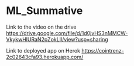 # ML_Summative



Link to the video on the drive
https://drive.google.com/file/d/1d0jvHS3nMMCW-VkykwHlURaN2pZokLlI/view?usp=sharing


Link to deployed app on Herok
https://cointrenz-2c02643cfa93.herokuapp.com/
